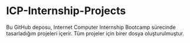 # ICP-Internship-Projects

Bu GitHub deposu, Internet Computer Internship Bootcamp sürecinde tasarladığım projeleri içerir. Tüm projeler için birer dosya oluşturulmuştur.